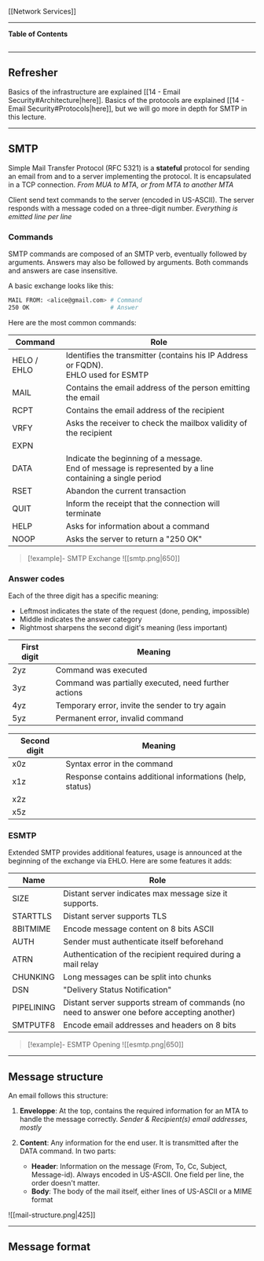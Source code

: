 [[Network Services]]
****
**Table of Contents**
```table-of-contents
```

****
## Refresher

Basics of the infrastructure are explained [[14 - Email Security#Architecture|here]].
Basics of the protocols are explained [[14 - Email Security#Protocols|here]], but we will go more in depth for SMTP in this lecture.


***
## SMTP

Simple Mail Transfer Protocol (RFC 5321) is a **stateful** protocol for sending an email from and to a server implementing the protocol. It is encapsulated in a TCP connection.
	*From MUA to MTA, or from MTA to another MTA*

Client send text commands to the server (encoded in US-ASCII).
The server responds with a message coded on a three-digit number.
	*Everything is emitted line per line*

### Commands

SMTP commands are composed of an SMTP verb, eventually followed by arguments. Answers may also be followed by arguments.
Both commands and answers are case insensitive.

A basic exchange looks like this:
```bash
MAIL FROM: <alice@gmail.com> # Command
250 OK                       # Answer
```

Here are the most common commands:

| **Command** | **Role**                                                                                                   |
| ----------- | ---------------------------------------------------------------------------------------------------------- |
| HELO / EHLO | Identifies the transmitter (contains his IP Address or FQDN).<br>EHLO used for ESMTP                       |
| MAIL        | Contains the email address of the person emitting the email                                                |
| RCPT        | Contains the email address of the recipient                                                                |
| VRFY        | Asks the receiver to check the mailbox validity of the recipient                                           |
| EXPN        |                                                                                                            |
| DATA        | Indicate the beginning of a message.<br>End of message is represented by a line containing a single period |
| RSET        | Abandon the current transaction                                                                            |
| QUIT        | Inform the receipt that the connection will terminate                                                      |
| HELP        | Asks for information about a command                                                                       |
| NOOP        | Asks the server to return a "250 OK"                                                                       |

> [!example]- SMTP Exchange
> ![[smtp.png|650]]

### Answer codes

Each of the three digit has a specific meaning:
- Leftmost indicates the state of the request (done, pending, impossible)
- Middle indicates the answer category
- Rightmost sharpens the second digit's meaning (less important)


| **First digit** | **Meaning**                                          |
| --------------- | ---------------------------------------------------- |
| 2yz             | Command was executed                                 |
| 3yz             | Command was partially executed, need further actions |
| 4yz             | Temporary error, invite the sender to try again      |
| 5yz             | Permanent error, invalid command                     |

| **Second digit** | **Meaning**                                              |
| ---------------- | -------------------------------------------------------- |
| x0z              | Syntax error in the command                              |
| x1z              | Response contains additional informations (help, status) |
| x2z              |                                                          |
| x5z              |                                                          |

### ESMTP

Extended SMTP provides additional features, usage is announced at the beginning of the exchange via EHLO.
Here are some features it adds:


| **Name**   | **Role**                                                                                    |
| ---------- | ------------------------------------------------------------------------------------------- |
| SIZE       | Distant server indicates max message size it supports.                                      |
| STARTTLS   | Distant server supports TLS                                                                 |
| 8BITMIME   | Encode message content on 8 bits ASCII                                                      |
| AUTH       | Sender must authenticate itself beforehand                                                  |
| ATRN       | Authentication of the recipient required during a mail relay                                |
| CHUNKING   | Long messages can be split into chunks                                                      |
| DSN        | "Delivery Status Notification"                                                              |
| PIPELINING | Distant server supports stream of commands (no need to answer one before accepting another) |
| SMTPUTF8   | Encode email addresses and headers on 8 bits                                                |

> [!example]- ESMTP Opening
> ![[esmtp.png|650]]


***
## Message structure

An email follows this structure:
1. **Enveloppe**: At the top, contains the required information for an MTA to handle the message correctly.
	*Sender & Recipient(s) email addresses, mostly*

2. **Content**: Any information for the end user. It is transmitted after the DATA command.
	In two parts:
	- **Header**: Information on the message (From, To, Cc, Subject, Message-id). Always encoded in US-ASCII.
	  One field per line, the order doesn't matter.
	- **Body**: The body of the mail itself, either lines of US-ASCII or a MIME format

![[mail-structure.png|425]]


***
## Message format

